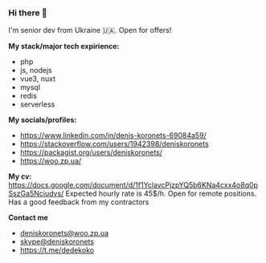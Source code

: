 ### Hi there 👋

I'm senior dev from Ukraine 🇺🇦. Open for offers! 

**My stack/major tech expirience:**
- php
- js, nodejs
- vue3, nuxt
- mysql
- redis
- serverless

**My socials/profiles:**
- https://www.linkedin.com/in/denis-koronets-69084a59/
- https://stackoverflow.com/users/1942398/deniskoronets
- https://packagist.org/users/deniskoronets/
- https://woo.zp.ua/

**My cv:**
https://docs.google.com/document/d/1f1YclavcPjzpYQ5b6KNa4cxx4o8q0pSszGa5Nciudvs/
Expected hourly rate is 45$/h. Open for remote positions. Has a good feedback from my contractors 

**Contact me**
- deniskoronets@woo.zp.ua
- <a href="skype:deniskoronets?chat">skype@deniskoronets</a>
- https://t.me/dedekoko
